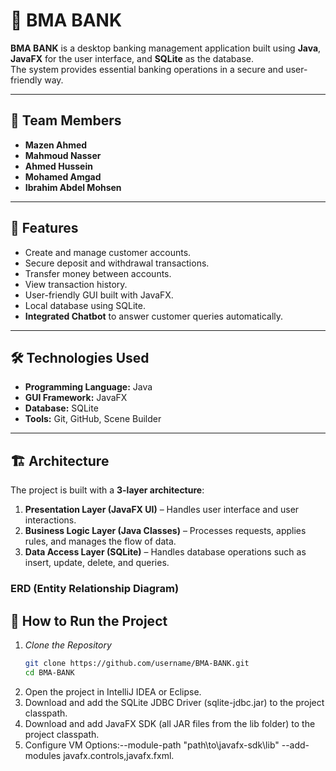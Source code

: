 # 🏦 BMA BANK

**BMA BANK** is a desktop banking management application built using **Java**, **JavaFX** for the user interface, and **SQLite** as the database.  
The system provides essential banking operations in a secure and user-friendly way.

---

## 👥 Team Members

- **Mazen Ahmed**
- **Mahmoud Nasser**
- **Ahmed Hussein**
- **Mohamed Amgad**
- **Ibrahim Abdel Mohsen**

---

## 📌 Features

- Create and manage customer accounts.
- Secure deposit and withdrawal transactions.
- Transfer money between accounts.
- View transaction history.
- User-friendly GUI built with JavaFX.
- Local database using SQLite.
- **Integrated Chatbot** to answer customer queries automatically.

---

## 🛠️ Technologies Used

- **Programming Language:** Java
- **GUI Framework:** JavaFX
- **Database:** SQLite
- **Tools:** Git, GitHub, Scene Builder

---

## 🏗️ Architecture

The project is built with a **3-layer architecture**:

1. **Presentation Layer (JavaFX UI)** – Handles user interface and user interactions.
2. **Business Logic Layer (Java Classes)** – Processes requests, applies rules, and manages the flow of data.
3. **Data Access Layer (SQLite)** – Handles database operations such as insert, update, delete, and queries.

### ERD (Entity Relationship Diagram)

## 🚀 How to Run the Project

1. *Clone the Repository*
   ```bash
   git clone https://github.com/username/BMA-BANK.git
   cd BMA-BANK
   
2. Open the project in IntelliJ IDEA or Eclipse.
3. Download and add the SQLite JDBC Driver (sqlite-jdbc.jar) to the project classpath.
4. Download and add JavaFX SDK (all JAR files from the lib folder) to the project classpath.
5. Configure VM Options:--module-path "path\to\javafx-sdk\lib" --add-modules javafx.controls,javafx.fxml.  

